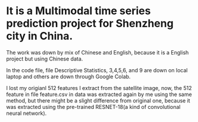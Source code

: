 # It is a Multimodal time series prediction project for Shenzheng city in China.

The work was down by mix of Chinese and English, because it is a English project but using Chinese data.

In the code file, file Descriptive Statistics, 3,4,5,6, and 9 are down on local laptop and others are down through Google Colab.

I lost my origianl 512 features I extract from the satellite image, now, the 512 feature in file feature.csv in data was extracted again by me using the same method, but there might be a slight difference from original one, because it was extracted using the pre-trained RESNET-18(a kind of convolutional neural network).


